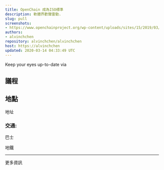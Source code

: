 ```yaml
---
title: OpenChain 成為ISO標準
description: 軟體界歡聲雷動.
slug: pull
screenshots:
- https://www.openchainproject.org/wp-content/uploads/sites/15/2019/03/openchain_preview_aospebook-241x300.png
authors:
- alvinchchen
repository: alvinchchen/alvinchchen
host: https://alvinchchen
updated: 2020-03-14 04:33:49 UTC
---
```


Keep your eyes up-to-date via


## 議程




## 地點

地址


### 交通:

巴士

地鐵

-----
更多資訊

